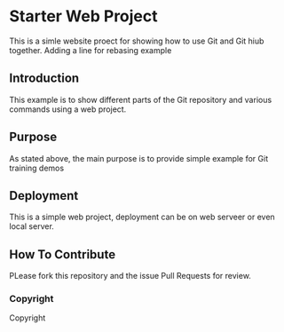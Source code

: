 # Starter Web Project

This is a simle website proect for 
showing how to use Git and Git hiub together.  Adding a line for rebasing example

## Introduction

This example is to show different parts of
 the Git repository and various commands
 using a web project.

## Purpose

As stated above, the main purpose is to provide
simple example for Git training demos

## Deployment

This is a simple web project, deployment can be on
web serveer or even local server.

## How To Contribute

PLease fork this repository and the issue Pull Requests for
review.

### Copyright

Copyright